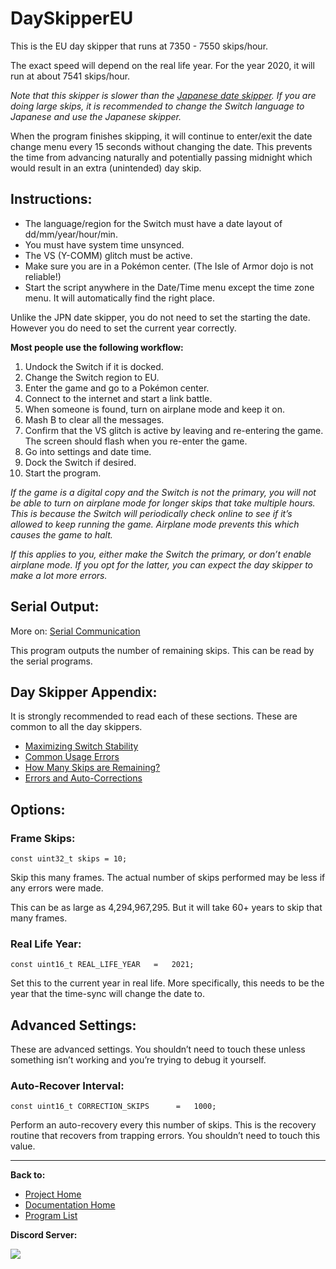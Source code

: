 # DaySkipperEU

This is the EU day skipper that runs at 7350 - 7550 skips/hour.

The exact speed will depend on the real life year. For the year 2020, it will run at about 7541 skips/hour.

*Note that this skipper is slower than the [Japanese date skipper](DaySkipperJPN.md). If you are doing large skips, it is recommended to change the Switch language to Japanese and use the Japanese skipper.*

When the program finishes skipping, it will continue to enter/exit the date change menu every 15 seconds without changing the date. This prevents the time from advancing naturally and potentially passing midnight which would result in an extra (unintended) day skip.

## Instructions:
- The language/region for the Switch must have a date layout of dd/mm/year/hour/min.
- You must have system time unsynced.
- The VS (Y-COMM) glitch must be active.
- Make sure you are in a Pokémon center. (The Isle of Armor dojo is not reliable!)
- Start the script anywhere in the Date/Time menu except the time zone menu. It will automatically find the right place.

Unlike the JPN date skipper, you do not need to set the starting the date. However you do need to set the current year correctly.

**Most people use the following workflow:**
1. Undock the Switch if it is docked.
2. Change the Switch region to EU.
3. Enter the game and go to a Pokémon center.
4. Connect to the internet and start a link battle.
5. When someone is found, turn on airplane mode and keep it on.
6. Mash B to clear all the messages.
7. Confirm that the VS glitch is active by leaving and re-entering the game. The screen should flash when you re-enter the game.
8. Go into settings and date time.
9. Dock the Switch if desired.
10. Start the program.

*If the game is a digital copy and the Switch is not the primary, you will not be able to turn on airplane mode for longer skips that take multiple hours. This is because the Switch will periodically check online to see if it’s allowed to keep running the game. Airplane mode prevents this which causes the game to halt.*

*If this applies to you, either make the Switch the primary, or don’t enable airplane mode. If you opt for the latter, you can expect the day skipper to make a lot more errors.*

## Serial Output:

More on: [Serial Communication](../SerialCommunication.md)

This program outputs the number of remaining skips. This can be read by the serial programs.

## Day Skipper Appendix:

It is strongly recommended to read each of these sections. These are common to all the day skippers.
- [Maximizing Switch Stability](../Appendix/MaximizingSwitchStability.md)
- [Common Usage Errors](../Appendix/DaySkippers.md#common-usage-errors)
- [How Many Skips are Remaining?](../Appendix/DaySkippers.md#how-many-skips-are-remaining)
- [Errors and Auto-Corrections](../Appendix/DaySkippers.md#errors-and-auto-corrections)

## Options:

### Frame Skips:
```
const uint32_t skips = 10;
```
Skip this many frames. The actual number of skips performed may be less if any errors were made.

This can be as large as 4,294,967,295. But it will take 60+ years to skip that many frames.

### Real Life Year:
```
const uint16_t REAL_LIFE_YEAR   =   2021;
```
Set this to the current year in real life. 
More specifically, this needs to be the year that the time-sync will change the date to.

## Advanced Settings:

These are advanced settings. You shouldn’t need to touch these unless something isn’t working and you’re trying to debug it yourself.

### Auto-Recover Interval:
```
const uint16_t CORRECTION_SKIPS      =   1000;
```
Perform an auto-recovery every this number of skips. This is the recovery routine that recovers from trapping errors. You shouldn’t need to touch this value.





<hr>

**Back to:**
- [Project Home](/README.md)
- [Documentation Home](/Documentation/README.md)
- [Program List](/Documentation/ProgramList.md)

**Discord Server:** 

[<img src="https://canary.discordapp.com/api/guilds/695809740428673034/widget.png?style=banner2">](https://discord.gg/cQ4gWxN)
